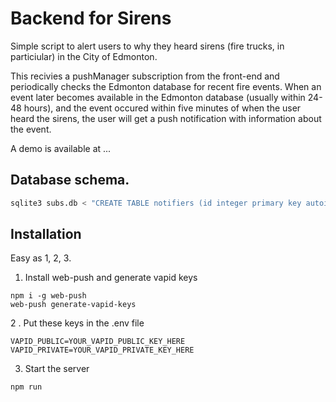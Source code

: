 # Backend for Sirens

Simple script to alert users to why they heard sirens (fire trucks, in particiular) in the City of Edmonton. 

This recivies a pushManager subscription from the front-end and periodically checks the Edmonton database for recent fire events. When an event later becomes available in the Edmonton database (usually within 24-48 hours), and the event occured within five minutes of when the user heard the sirens, the user will get a push notification with information about the event. 

A demo is available at ...


## Database schema. 
```bash
sqlite3 subs.db < "CREATE TABLE notifiers (id integer primary key autoincrement, subscription json, timestamp timestamp default current_timestamp, notified integer default 0);"
```

## Installation

Easy as 1, 2, 3. 

1. Install web-push and generate vapid keys

```
npm i -g web-push
web-push generate-vapid-keys
```

2 . Put these keys in the .env file
```
VAPID_PUBLIC=YOUR_VAPID_PUBLIC_KEY_HERE
VAPID_PRIVATE=YOUR_VAPID_PRIVATE_KEY_HERE
```

3. Start the server

```
npm run 
```
